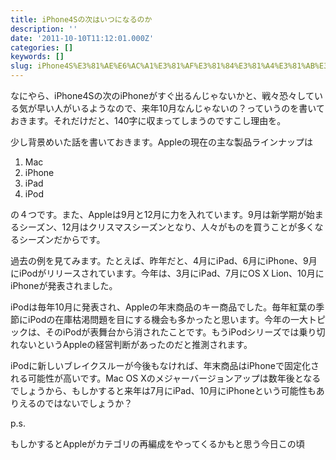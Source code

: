 ```yaml
---
title: iPhone4Sの次はいつになるのか
description: ''
date: '2011-10-10T11:12:01.000Z'
categories: []
keywords: []
slug: iPhone4S%E3%81%AE%E6%AC%A1%E3%81%AF%E3%81%84%E3%81%A4%E3%81%AB%E3%81%AA%E3%82%8B%E3%81%AE%E3%81%8B
---
```

なにやら、iPhone4Sの次のiPhoneがすぐ出るんじゃないかと、戦々恐々している気が早い人がいるようなので、来年10月なんじゃないの？っていうのを書いておきます。それだけだと、140字に収まってしまうのですこし理由を。

少し背景めいた話を書いておきます。Appleの現在の主な製品ラインナップは

1.  Mac
2.  iPhone
3.  iPad
4.  iPod

の４つです。また、Appleは9月と12月に力を入れています。9月は新学期が始まるシーズン、12月はクリスマスシーズンとなり、人々がものを買うことが多くなるシーズンだからです。

過去の例を見てみます。たとえば、昨年だと、4月にiPad、6月にiPhone、9月にiPodがリリースされています。今年は、3月にiPad、7月にOS X Lion、10月にiPhoneが発表されました。

iPodは毎年10月に発表され、Appleの年末商品のキー商品でした。毎年紅葉の季節にiPodの在庫枯渇問題を目にする機会も多かったと思います。今年の一大トピックは、そのiPodが表舞台から消されたことです。もうiPodシリーズでは乗り切れないというAppleの経営判断があったのだと推測されます。

iPodに新しいブレイクスルーが今後もなければ、年末商品はiPhoneで固定化される可能性が高いです。Mac OS Xのメジャーバージョンアップは数年後となるでしょうから、もしかすると来年は7月にiPad、10月にiPhoneという可能性もありえるのではないでしょうか？

p.s.

もしかするとAppleがカテゴリの再編成をやってくるかもと思う今日この頃